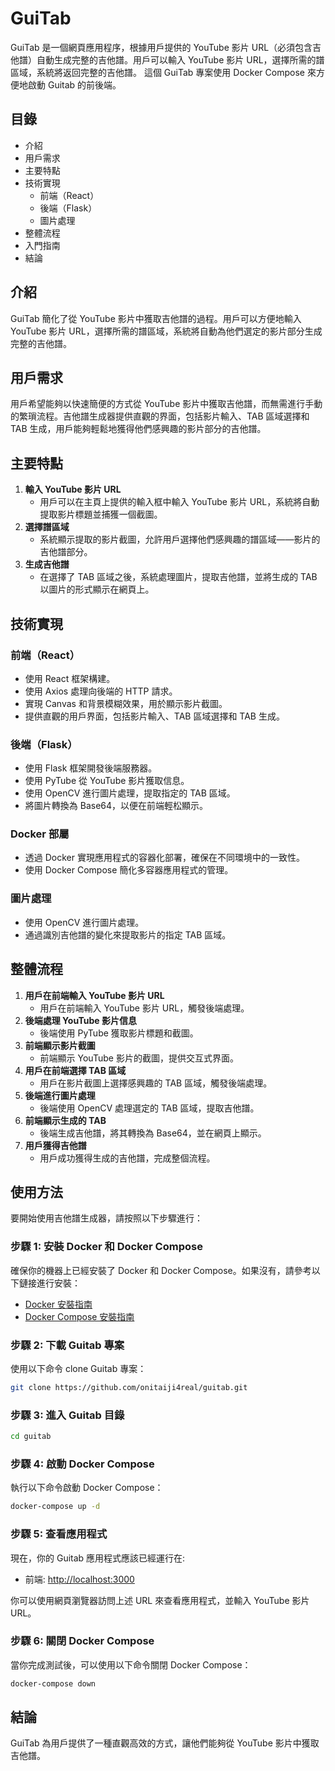 # GuiTab

GuiTab 是一個網頁應用程序，根據用戶提供的 YouTube 影片 URL（必須包含吉他譜）自動生成完整的吉他譜。用戶可以輸入 YouTube 影片 URL，選擇所需的譜區域，系統將返回完整的吉他譜。
這個 GuiTab 專案使用 Docker Compose 來方便地啟動 Guitab 的前後端。

## **目錄**

- 介紹
- 用戶需求
- 主要特點
- 技術實現
  - 前端（React）
  - 後端（Flask）
  - 圖片處理
- 整體流程
- 入門指南
- 結論

## **介紹**

GuiTab 簡化了從 YouTube 影片中獲取吉他譜的過程。用戶可以方便地輸入 YouTube 影片 URL，選擇所需的譜區域，系統將自動為他們選定的影片部分生成完整的吉他譜。

## **用戶需求**

用戶希望能夠以快速簡便的方式從 YouTube 影片中獲取吉他譜，而無需進行手動的繁瑣流程。吉他譜生成器提供直觀的界面，包括影片輸入、TAB 區域選擇和 TAB 生成，用戶能夠輕鬆地獲得他們感興趣的影片部分的吉他譜。

## **主要特點**

1. **輸入 YouTube 影片 URL**
   - 用戶可以在主頁上提供的輸入框中輸入 YouTube 影片 URL，系統將自動提取影片標題並捕獲一個截圖。
2. **選擇譜區域**
   - 系統顯示提取的影片截圖，允許用戶選擇他們感興趣的譜區域——影片的吉他譜部分。
3. **生成吉他譜**
   - 在選擇了 TAB 區域之後，系統處理圖片，提取吉他譜，並將生成的 TAB 以圖片的形式顯示在網頁上。

## **技術實現**

### **前端（React）**

- 使用 React 框架構建。
- 使用 Axios 處理向後端的 HTTP 請求。
- 實現 Canvas 和背景模糊效果，用於顯示影片截圖。
- 提供直觀的用戶界面，包括影片輸入、TAB 區域選擇和 TAB 生成。

### **後端（Flask）**

- 使用 Flask 框架開發後端服務器。
- 使用 PyTube 從 YouTube 影片獲取信息。
- 使用 OpenCV 進行圖片處理，提取指定的 TAB 區域。
- 將圖片轉換為 Base64，以便在前端輕松顯示。

### **Docker 部屬**

- 透過 Docker 實現應用程式的容器化部署，確保在不同環境中的一致性。
- 使用 Docker Compose 簡化多容器應用程式的管理。

### **圖片處理**

- 使用 OpenCV 進行圖片處理。
- 通過識別吉他譜的變化來提取影片的指定 TAB 區域。

## **整體流程**

1. **用戶在前端輸入 YouTube 影片 URL**
   - 用戶在前端輸入 YouTube 影片 URL，觸發後端處理。
2. **後端處理 YouTube 影片信息**
   - 後端使用 PyTube 獲取影片標題和截圖。
3. **前端顯示影片截圖**
   - 前端顯示 YouTube 影片的截圖，提供交互式界面。
4. **用戶在前端選擇 TAB 區域**
   - 用戶在影片截圖上選擇感興趣的 TAB 區域，觸發後端處理。
5. **後端進行圖片處理**
   - 後端使用 OpenCV 處理選定的 TAB 區域，提取吉他譜。
6. **前端顯示生成的 TAB**
   - 後端生成吉他譜，將其轉換為 Base64，並在網頁上顯示。
7. **用戶獲得吉他譜**
   - 用戶成功獲得生成的吉他譜，完成整個流程。

## **使用方法**

要開始使用吉他譜生成器，請按照以下步驟進行：

### **步驟 1: 安裝 Docker 和 Docker Compose**

確保你的機器上已經安裝了 Docker 和 Docker Compose。如果沒有，請參考以下鏈接進行安裝：

- [Docker 安裝指南](https://docs.docker.com/get-docker/)
- [Docker Compose 安裝指南](https://docs.docker.com/compose/install/)

### **步驟 2: 下載 Guitab 專案**

使用以下命令 clone Guitab 專案：

```bash
git clone https://github.com/onitaiji4real/guitab.git
```

### **步驟 3: 進入 Guitab 目錄**

```bash
cd guitab
```

### **步驟 4: 啟動 Docker Compose**

執行以下命令啟動 Docker Compose：

```bash
docker-compose up -d
```

### **步驟 5: 查看應用程式**

現在，你的 Guitab 應用程式應該已經運行在:

- 前端: [http://localhost:3000](http://localhost:3000/)

你可以使用網頁瀏覽器訪問上述 URL 來查看應用程式，並輸入 YouTube 影片 URL。

### **步驟 6: 關閉 Docker Compose**

當你完成測試後，可以使用以下命令關閉 Docker Compose：

```bash
docker-compose down
```

## **結論**

GuiTab 為用戶提供了一種直觀高效的方式，讓他們能夠從 YouTube 影片中獲取吉他譜。
